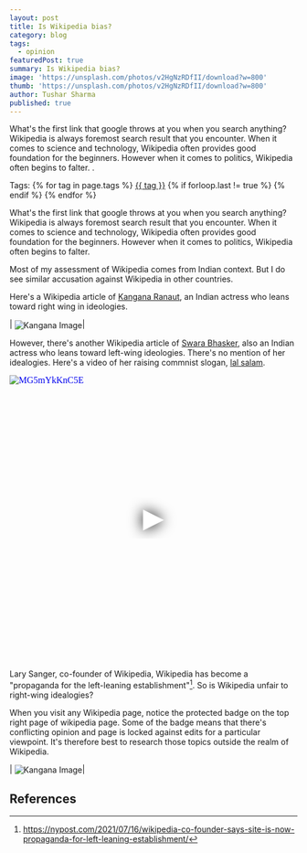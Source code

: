 ```yaml
---
layout: post
title: Is Wikipedia bias? 
category: blog
tags:
  - opinion
featuredPost: true
summary: Is Wikipedia bias? 
image: 'https://unsplash.com/photos/v2HgNzRDfII/download?w=800'
thumb: 'https://unsplash.com/photos/v2HgNzRDfII/download?w=800'
author: Tushar Sharma
published: true
---
```


What's the first link that google throws at you when you search anything? Wikipedia is always foremost search result that you encounter. When it comes to science and technology, Wikipedia often provides good foundation for the beginners. However when it comes to politics, Wikipedia often begins to falter. .<!-- truncate_here -->
<p>Tags: {% for tag in page.tags %} <a class="mytag" href="/tag/{{ tag }}" title="View posts tagged with &quot;{{ tag }}&quot;">{{ tag }}</a>  {% if forloop.last != true %} {% endif %} {% endfor %} </p>

What's the first link that google throws at you when you search anything? Wikipedia is always foremost search result that you encounter. When it comes to science and technology, Wikipedia often provides good foundation for the beginners. However when it comes to politics, Wikipedia often begins to falter. 

Most of my assessment of Wikipedia comes from Indian context. But I do see similar accusation against Wikipedia in other countries. 

Here's a Wikipedia article of [Kangana Ranaut](https://en.wikipedia.org/wiki/Kangana_Ranaut), an Indian actress who leans toward right wing in ideologies.
 
 | <img align="center"  loading="lazy" src="{{ root_url }}/img/kangana.png" alt="Kangana Image" />|

However, there's another Wikipedia article of [Swara Bhasker](https://en.wikipedia.org/wiki/Swara_Bhasker), also an Indian actress who leans toward left-wing ideologies. There's no mention of her idealogies. Here's a video of her raising commnist slogan, [lal salam](https://en.wikipedia.org/wiki/Lal_Salam).

<iframe
  style="position: relative;  width: 100%;" 
   height="500"
  src="https://www.youtube.com/embed/MG5mYkKnC5E&autoplay=1"
  srcdoc="<style>*{padding:0;margin:0;overflow:hidden}html,body{height:100%}img,span{position:absolute;width:100%;top:0;bottom:0;margin:auto}span{height:1.5em;text-align:center;font:48px/1.5 sans-serif;color:white;text-shadow:0 0 0.5em black}</style><a href=https://www.youtube.com/embed/MG5mYkKnC5E?autoplay=1><img src=https://img.youtube.com/vi/MG5mYkKnC5E/hqdefault.jpg alt='MG5mYkKnC5E'><span>▶</span></a>"
  frameborder="0"
  allow="accelerometer; autoplay; encrypted-media; gyroscope; picture-in-picture"
  allowfullscreen
  title="MG5mYkKnC5E"
></iframe><br>

Lary Sanger, co-founder of Wikipedia, Wikipedia has become a "propaganda for the left-leaning establishment"[^sanger]. So is Wikipedia unfair to right-wing idealogies?

When you visit any Wikipedia page, notice the protected badge on the top right page of wikipedia page. Some of the badge means that there's conflicting opinion and page is locked against edits for a particular viewpoint. It's therefore best to research those topics outside the realm of Wikipedia. 


 | <img align="center"  loading="lazy" src="{{ root_url }}/img/wiki.png" alt="Kangana Image" />|


## References 

[^sanger]: https://nypost.com/2021/07/16/wikipedia-co-founder-says-site-is-now-propaganda-for-left-leaning-establishment/
